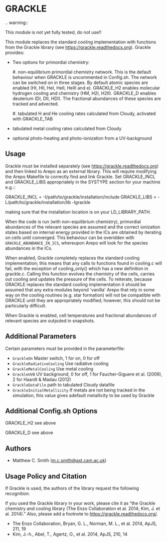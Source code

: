 
GRACKLE
=======

.. warning::

  This module is not yet fully tested, do not use!!


This module replaces the standard cooling implementation with functions from the Grackle library
(see https://grackle.readthedocs.org). Grackle provides:

* Two options for primordial chemistry:

  #. non-equilibrium primordial chemistry network. This is the default behaviour when GRACKLE is
     uncommented in Config.sh. The network can be switched on in three stages. By default atomic
     species are enabled (HI, HII, HeI, HeII, HeIII and e). GRACKLE_H2 enables molecular hydrogen
     cooling and chemistry (HM, H2I, H2II). GRACKLE_D enables deuterium (DI, DII, HDI). The fractional
     abundances of these species are tracked and advected.

  #. tabulated H and He cooling rates calculated from Cloudy, activated with GRACKLE_TAB

* tabulated metal cooling rates calculated from Cloudy

* optional photo-heating and photo-ionization from a UV-background


Usage
-----

Grackle must be installed separately (see https://grackle.readthedocs.org) and then linked to Arepo as an 
external library. This will require modifying the Arepo Makefile to correctly find and link Grackle. Set
GRACKLE_INCL and GRACKLE_LIBS appropriately in the SYSTYPE section for your machine e.g.::

  GRACKLE_INCL = -I/path/to/grackle/installation/include
  GRACKLE_LIBS = -L/path/to/grackle/installation/lib -lgrackle

making sure that the installation location is on your LD_LIBRARY_PATH.

When the code is run (with non-equilibrium chemistry), primordial abundances of the relevant species are
assumed and the correct ionization states based on internal energy provided in the ICs are obtained by 
iterating on cells until converged. This behaviour can be overidden with ``GRACKLE_ABUNDANCE_IN_ICS``,
whereupon Arepo will look for the species abundances in the ICs.

When enabled, Grackle completely replaces the standard cooling implementation; this means that any calls
to functions found in cooling.c will fail, with the exception of cooling_only() which has a new definition
in grackle.c. Calling this function evolves the chemistry of the cells, carries out cooling and updates the
pressure of the cells. To reiterate, because GRACKLE replaces the standard cooling implementation it should 
be assumed that any extra modules beyond 'vanilla' Arepo that rely in some way on the cooling routines 
(e.g. star formation) will not be compatible with GRACKLE until they are appropriately modified; however, 
this should not be particularly difficult.

When Grackle is enabled, cell temperatures and fractional abundances of relevant species are outputed in 
snapshots.


Additional Parameters
---------------------

Certain parameters must be provided in the parameterfile:

* ``GrackleOn`` Master switch, 1 for on, 0 for off
* ``GrackleRadiativeCooling`` Use radiative cooling
* ``GrackleMetalCooling`` Use metal cooling
* ``GrackleUVB`` UV background, 0 for off, 1 for Faucher-Giguere et al. (2009), 2 for Haardt & Madau (2012)
* ``GrackleDataFile`` path to tabulated Cloudy datafile
* ``GrackleInitialMetallicity`` If metals are not being tracked in the simulation, 
  this value gives adefault metallicity to be used by Grackle


Additional Config.sh Options
----------------------------

GRACKLE_H2
  see above

GRACKLE_D
  see above


Authors
-------

* Matthew C. Smith (m.c.smith@ast.cam.ac.uk)


Usage Policy and Citation
-------------------------

If Grackle is used, the authors of the library request the following recognition:

If you used the Grackle library in your work, please cite it as “the Grackle chemistry and cooling library 
(The Enzo Collaboration et al. 2014; Kim, J. et al. 2014).” Also, please add a footnote to 
https://grackle.readthedocs.org/.

* The Enzo Collaboration, Bryan, G. L., Norman, M. L., et al. 2014, ApJS, 211, 19
* Kim, J.-h., Abel, T., Agertz, O., et al. 2014, ApJS, 210, 14
